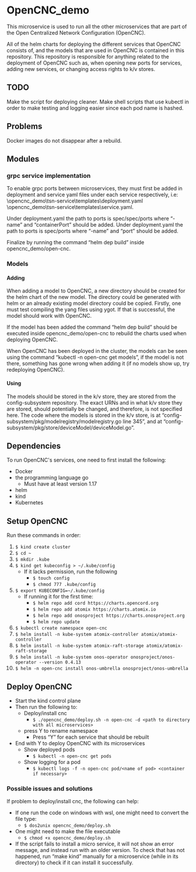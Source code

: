 # OpenCNC_demo
This microservice is used to run all the other microservices that are part of the Open Centralized Network Configuration (OpenCNC).

All of the helm charts for deploying the different services that OpenCNC consists of, and the models that are used in OpenCNC is contained in this repository. This repository is responsible for anything related to the deployment of OpenCNC such as, when opening new ports for services, adding new services, or changing access rights to k/v stores.

## TODO
Make the script for deploying cleaner.
Make shell scripts that use kubectl in order to make testing and logging easier since each pod name is hashed.

## Problems
Docker images do not disappear after a rebuild.


## Modules

### grpc service implementation
To enable grpc ports between microservices, they must first be added in deployment and service yaml files under each service respectively, i.e:
\opencnc_demo\tsn-service\templates\deployment.yaml
\opencnc_demo\tsn-service\templates\service.yaml.

Under deployment.yaml the path to ports is spec/spec/ports where “- name” and “containerPort” should be added.
Under deployment.yaml the path to ports is spec/ports where “-name” and “port” should be added.

Finalize by running the command “helm dep build” inside opencnc_demo/open-cnc.

### Models

#### Adding
When adding a model to OpenCNC, a new directory should be created for the helm chart of the new model. The directory could be generated with helm or an already existing model directory could be copied. Firstly, one must test compiling the yang files using ygot. If that is successful, the model should work with OpenCNC. 

If the model has been added the command “helm dep build” should be executed inside opencnc_demo/open-cnc to rebuild the charts used when deploying OpenCNC.

When OpenCNC has been deployed in the cluster, the models can be seen using the command “kubectl -n open-cnc get models”, if the model is not there, something has gone wrong when adding it (if no models show up, try redeploying OpenCNC).

#### Using
The models should be stored in the k/v store, they are stored from the config-subsystem repository. The exact URNs and in what k/v store they are stored, should potentially be changed, and therefore, is not specified here. The code where the models is stored in the k/v store, is at “config-subsystem/pkg/modelregistry/modelregistry.go line 345”, and at “config-subsystem/pkg/store/deviceModel/deviceModel.go”.


## Dependencies
To run OpenCNC's services, one need to first install the following:
- Docker
- the programming language go
	- Must have at least version 1.17
- helm
- kind
- Kubernetes

## Setup OpenCNC
Run these commands in order:
1. `$ kind create cluster`
2. `$ cd ~`
3. `$ mkdir .kube`
4. `$ kind get kubeconfig > ~/.kube/config`
    * If it lacks permission, run the following
        * `$ touch config`
        * `$ chmod 777 .kube/config`
5. `$ export KUBECONFIG=~/.kube/config`
    * If running it for the first time:
        * `$ helm repo add cord https://charts.opencord.org`
        * `$ helm repo add atomix https://charts.atomix.io`
        * `$ helm repo add onosproject https://charts.onosproject.org`
        * `$ helm repo update`
6. `$ kubectl create namespace open-cnc`
7. `$ helm install -n kube-system atomix-controller atomix/atomix-controller`
8. `$ helm install -n kube-system atomix-raft-storage atomix/atomix-raft-storage`
9. `$ helm install -n kube-system onos-operator onosproject/onos-operator --version 0.4.13`
10. `$ helm -n open-cnc install onos-umbrella onosproject/onos-umbrella`


## Deploy OpenCNC
- Start the kind control plane
- Then run the following to:
    - Deploy/install cnc
      -  `$ ./opencnc_demo/deploy.sh -n open-cnc -d <path to directory with all microservices>`
	- press Y to rename namespace
        -  Press “Y” for each service that should be rebuilt
- End with Y to deploy OpenCNC with its microservices 
    - Show deployed pods
        - `$ kubectl -n open-cnc get pods`
    - Show logging for a pod
        - `$ kubectl logs -f -n open-cnc pod/<name of pod> <container if necessary>`

### Possible issues and solutions
If problem to deploy/install cnc, the following can help:

- If one run the code on windows with wsl, one might need to convert the file type:
    - `$ dos2unix opencnc_demo/deploy.sh`
- One might need to make the file executable
    - `$ chmod +x opencnc_demo/deploy.sh`
- If the script fails to install a micro service, it will not show an error message, and instead run with an older version. To check that has not happened, run “make kind” manually for a microservice (while in its directory) to check if it can install it successfully.
